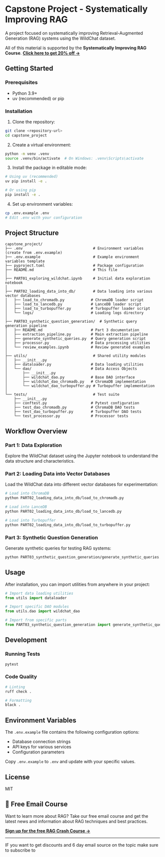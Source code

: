 # Capstone Project - Systematically Improving RAG

A project focused on systematically improving Retrieval-Augmented Generation (RAG) systems using the WildChat dataset.

All of this material is supported by the **Systematically Improving RAG Course**. [**Click here to get 20% off →**](https://maven.com/applied-llms/rag-playbook?promoCode=EBOOK)

## Getting Started

### Prerequisites

- Python 3.9+
- uv (recommended) or pip

### Installation

1. Clone the repository:
```bash
git clone <repository-url>
cd capstone_project
```

2. Create a virtual environment:
```bash
python -m venv .venv
source .venv/bin/activate  # On Windows: .venv\Scripts\activate
```

3. Install the package in editable mode:
```bash
# Using uv (recommended)
uv pip install -e .

# Or using pip
pip install -e .
```

4. Set up environment variables:
```bash
cp .env.example .env
# Edit .env with your configuration
```

## Project Structure

```
capstone_project/
├── .env                                # Environment variables (create from .env.example)
├── .env.example                        # Example environment variables template
├── pyproject.toml                      # Package configuration
├── README.md                           # This file
│
├── PART01_exploring_wildchat.ipynb     # Initial data exploration notebook
│
├── PART02_loading_data_into_db/        # Data loading into various vector databases
│   ├── load_to_chromadb.py            # ChromaDB loader script
│   ├── load_to_lancedb.py             # LanceDB loader script
│   ├── load_to_turbopuffer.py         # Turbopuffer loader script
│   └── logs/                          # Loading logs directory
│
├── PART03_synthetic_question_generation/  # Synthetic query generation pipeline
│   ├── README.md                      # Part 3 documentation
│   ├── extraction_pipeline.py         # Main extraction pipeline
│   ├── generate_synthetic_queries.py  # Query generation script
│   ├── processor.py                   # Data processing utilities
│   └── review_examples.ipynb          # Review generated examples
│
├── utils/                              # Shared utility modules
│   ├── __init__.py
│   ├── dataloader.py                  # Data loading utilities
│   └── dao/                           # Data Access Objects
│       ├── __init__.py
│       ├── wildchat_dao.py            # Base DAO interface
│       ├── wildchat_dao_chromadb.py   # ChromaDB implementation
│       └── wildchat_dao_turbopuffer.py # Turbopuffer implementation
│
└── tests/                              # Test suite
    ├── __init__.py
    ├── conftest.py                    # Pytest configuration
    ├── test_dao_chromadb.py           # ChromaDB DAO tests
    ├── test_dao_turbopuffer.py        # Turbopuffer DAO tests
    └── test_processor.py              # Processor tests
```

## Workflow Overview

### Part 1: Data Exploration
Explore the WildChat dataset using the Jupyter notebook to understand the data structure and characteristics.

### Part 2: Loading Data into Vector Databases
Load the WildChat data into different vector databases for experimentation:

```bash
# Load into ChromaDB
python PART02_loading_data_into_db/load_to_chromadb.py

# Load into LanceDB
python PART02_loading_data_into_db/load_to_lancedb.py

# Load into Turbopuffer
python PART02_loading_data_into_db/load_to_turbopuffer.py
```

### Part 3: Synthetic Question Generation
Generate synthetic queries for testing RAG systems:

```bash
python PART03_synthetic_question_generation/generate_synthetic_queries.py
```

## Usage

After installation, you can import utilities from anywhere in your project:

```python
# Import data loading utilities
from utils import dataloader

# Import specific DAO modules
from utils.dao import wildchat_dao

# Import from specific parts
from PART03_synthetic_question_generation import generate_synthetic_queries
```

## Development

### Running Tests
```bash
pytest
```

### Code Quality
```bash
# Linting
ruff check .

# Formatting
black .
```

## Environment Variables

The `.env.example` file contains the following configuration options:
- Database connection strings
- API keys for various services
- Configuration parameters

Copy `.env.example` to `.env` and update with your specific values.

## License

MIT

## 📧 Free Email Course

Want to learn more about RAG? Take our free email course and get the latest news and information about RAG techniques and best practices.

[**Sign up for the free RAG Crash Course →**](https://fivesixseven.ck.page/rag-crash-course)

---

IF you want to get discounts and 6 day email source on the topic make sure to subscribe to

<script async data-uid="010fd9b52b" src="https://fivesixseven.kit.com/010fd9b52b/index.js"></script>

